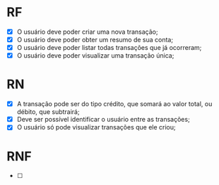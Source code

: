 # RF

- [x] O usuário deve poder criar uma nova transação;
- [x] O usuário deve poder obter um resumo de sua conta;
- [x] O usuário deve poder listar todas transações que já ocorreram;
- [x] O usuário deve poder visualizar uma transação única;

# RN

- [x] A transação pode ser do tipo crédito, que somará ao valor total, ou débito, que subtrairá;
- [x] Deve ser possível identificar o usuário entre as transações;
- [x] O usuário só pode visualizar transações que ele criou;

# RNF

- [ ]
